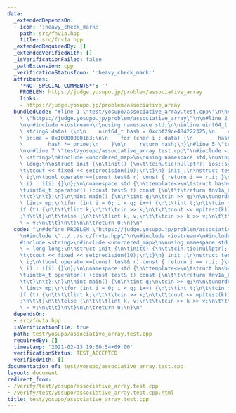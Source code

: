 ```yaml
---
data:
  _extendedDependsOn:
  - icon: ':heavy_check_mark:'
    path: src/fnv1a.hpp
    title: src/fnv1a.hpp
  _extendedRequiredBy: []
  _extendedVerifiedWith: []
  _isVerificationFailed: false
  _pathExtension: cpp
  _verificationStatusIcon: ':heavy_check_mark:'
  attributes:
    '*NOT_SPECIAL_COMMENTS*': ''
    PROBLEM: https://judge.yosupo.jp/problem/associative_array
    links:
    - https://judge.yosupo.jp/problem/associative_array
  bundledCode: "#line 1 \"test/yosupo/associative_array.test.cpp\"\n\n#define PROBLEM\
    \ \"https://judge.yosupo.jp/problem/associative_array\"\n\n#line 2 \"src/fnv1a.hpp\"\
    \n\n#include <iostream>\n\nusing namespace std;\n\ninline uint64_t fnv1a_64(const\
    \ string& data) {\n\n    uint64_t hash = 0xcbf29ce484222325;\n    constexpr uint64_t\
    \ prime = 0x100000001b3;\n\n    for (char i : data) {\n        hash = hash ^ i;\n\
    \        hash *= prime;\n    }\n\n    return hash;\n}\n#line 5 \"test/yosupo/associative_array.test.cpp\"\
    \n\n#line 7 \"test/yosupo/associative_array.test.cpp\"\n#include <iomanip>\n#include\
    \ <string>\n#include <unordered_map>\n\nusing namespace std;\nusing lint = long\
    \ long;\n\nstruct init {\n\tinit() {\n\t\tcin.tie(nullptr); ios::sync_with_stdio(false);\n\
    \t\tcout << fixed << setprecision(10);\n\t}\n} init_;\n\nstruct test {\n\tlint\
    \ i;\n\tbool operator==(const test& r) const { return i == r.i; }\n\ttest(lint\
    \ i) : i(i) {}\n};\n\nnamespace std {\n\ttemplate<>\n\tstruct hash<test> {\n\t\
    \tuint64_t operator() (const test& t) const {\n\t\t\treturn fnv1a_64(to_string(t.i));\n\
    \t\t}\n\t};\n}\n\nint main() {\n\n\tint q;\n\tcin >> q;\n\n\tunordered_map<test,\
    \ lint> mp;\n\tfor (int i = 0; i < q; i++) {\n\t\tint t;\n\t\tcin >> t;\n\t\t\
    if (t) {\n\t\t\tlint k;\n\t\t\tcin >> k;\n\t\t\tcout << mp[test(k)] << \"\\n\"\
    ;\n\t\t}\n\t\telse {\n\t\t\tlint k, v;\n\t\t\tcin >> k >> v;\n\t\t\tmp[test(k)]\
    \ = v;\n\t\t}\n\t}\n\n\treturn 0;\n}\n"
  code: "\n#define PROBLEM \"https://judge.yosupo.jp/problem/associative_array\"\n\
    \n#include \"../../src/fnv1a.hpp\"\n\n#include <iostream>\n#include <iomanip>\n\
    #include <string>\n#include <unordered_map>\n\nusing namespace std;\nusing lint\
    \ = long long;\n\nstruct init {\n\tinit() {\n\t\tcin.tie(nullptr); ios::sync_with_stdio(false);\n\
    \t\tcout << fixed << setprecision(10);\n\t}\n} init_;\n\nstruct test {\n\tlint\
    \ i;\n\tbool operator==(const test& r) const { return i == r.i; }\n\ttest(lint\
    \ i) : i(i) {}\n};\n\nnamespace std {\n\ttemplate<>\n\tstruct hash<test> {\n\t\
    \tuint64_t operator() (const test& t) const {\n\t\t\treturn fnv1a_64(to_string(t.i));\n\
    \t\t}\n\t};\n}\n\nint main() {\n\n\tint q;\n\tcin >> q;\n\n\tunordered_map<test,\
    \ lint> mp;\n\tfor (int i = 0; i < q; i++) {\n\t\tint t;\n\t\tcin >> t;\n\t\t\
    if (t) {\n\t\t\tlint k;\n\t\t\tcin >> k;\n\t\t\tcout << mp[test(k)] << \"\\n\"\
    ;\n\t\t}\n\t\telse {\n\t\t\tlint k, v;\n\t\t\tcin >> k >> v;\n\t\t\tmp[test(k)]\
    \ = v;\n\t\t}\n\t}\n\n\treturn 0;\n}\n"
  dependsOn:
  - src/fnv1a.hpp
  isVerificationFile: true
  path: test/yosupo/associative_array.test.cpp
  requiredBy: []
  timestamp: '2021-02-13 19:00:54+09:00'
  verificationStatus: TEST_ACCEPTED
  verifiedWith: []
documentation_of: test/yosupo/associative_array.test.cpp
layout: document
redirect_from:
- /verify/test/yosupo/associative_array.test.cpp
- /verify/test/yosupo/associative_array.test.cpp.html
title: test/yosupo/associative_array.test.cpp
---
```

